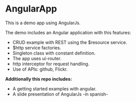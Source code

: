 # AngularApp
This is a demo app using AngularJs.

The demo includes an Angular application with this features:

* CRUD example with REST using the $resource service.
* $http service factories.
* Singleton class with constant definition.
* The app uses ui-router.
* http interceptor for request handling.
* Use of APIs: github, Flickr.


**Additionally this repo includes:**

* A getting started examples with angular.
* A slide presentation of AngularJs -in spanish-
